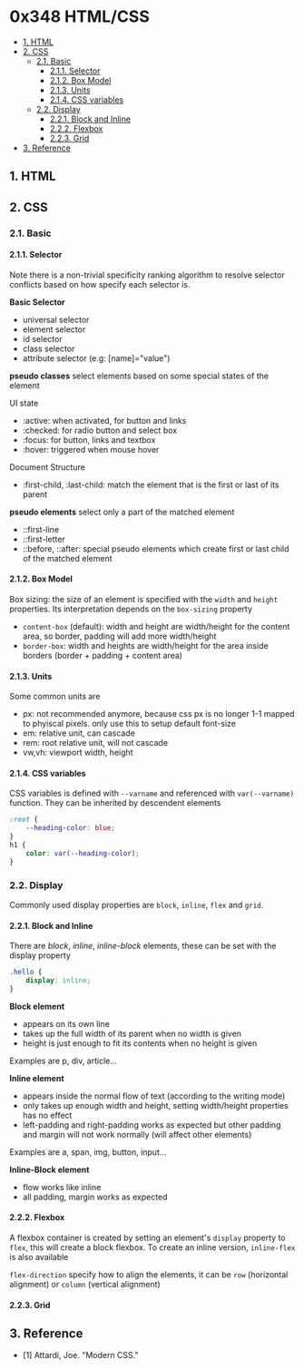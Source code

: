 # 0x348 HTML/CSS

- [1. HTML](#1-html)
- [2. CSS](#2-css)
    - [2.1. Basic](#21-basic)
        - [2.1.1. Selector](#211-selector)
        - [2.1.2. Box Model](#212-box-model)
        - [2.1.3. Units](#213-units)
        - [2.1.4. CSS variables](#214-css-variables)
    - [2.2. Display](#22-display)
        - [2.2.1. Block and Inline](#221-block-and-inline)
        - [2.2.2. Flexbox](#222-flexbox)
        - [2.2.3. Grid](#223-grid)
- [3. Reference](#3-reference)

## 1. HTML

## 2. CSS

### 2.1. Basic
#### 2.1.1. Selector
Note there is a non-trivial specificity ranking algorithm to resolve selector conflicts based on how specify each selector is.


**Basic Selector**

- universal selector
- element selector
- id selector
- class selector
- attribute selector (e.g: [name]="value")

**pseudo classes** select elements based on some special states of the element

UI state

- :active: when activated, for button and links
- :checked: for radio button and select box
- :focus: for button, links and textbox
- :hover: triggered when mouse hover
  
Document Structure
- :first-child, :last-child: match the element that is the first or last of its parent


**pseudo elements** select only a part of the matched element

- ::first-line
- ::first-letter
- ::before, ::after: special pseudo elements which create first or last child of the matched element
  
#### 2.1.2. Box Model
Box sizing: the size of an element is specified with the `width` and `height` properties. Its interpretation depends on the `box-sizing` property

- `content-box` (default): width and height are width/height for the content area, so border, padding will add more width/height
- `border-box`: width and heights are width/height for the area inside borders (border + padding + content area)


#### 2.1.3. Units
Some common units are

- px: not recommended anymore, because css px is no longer 1-1 mapped to phyiscal pixels. only use this to setup default font-size
- em: relative unit, can cascade
- rem: root relative unit, will not cascade
- vw,vh: viewport width, height

#### 2.1.4. CSS variables

CSS variables is defined with `--varname` and referenced with `var(--varname)` function. They can be inherited by descendent elements

```css
:root {
    --heading-color: blue;
}
h1 {
    color: var(--heading-color);
}
```

### 2.2. Display

Commonly used display properties are `block`, `inline`, `flex` and `grid`.

#### 2.2.1. Block and Inline
There are *block*, *inline*, *inline-block* elements, these can be set with the display property

```css
.hello {
    display: inline;
}
```

**Block element** 

- appears on its own line
- takes up the full width of its parent when no width is given
- height is just enough to fit its contents when no height is given

Examples are p, div, article...

**Inline element**

- appears inside the normal flow of text (according to the writing mode)
- only takes up enough width and height, setting width/height properties has no effect
- left-padding and right-padding works as expected but other padding and margin will not work normally (will affect other elements)

Examples are a, span, img, button, input...

**Inline-Block element**

- flow works like inline
- all padding, margin works as expected


#### 2.2.2. Flexbox

A flexbox container is created by setting an element's `display` property to `flex`, this will create a block flexbox. To create an inline version, `inline-flex` is also available

`flex-direction` specify how to align the elements, it can be `row` (horizontal alignment) or `column` (vertical alignment)

#### 2.2.3. Grid


## 3. Reference
- [1] Attardi, Joe. "Modern CSS."

